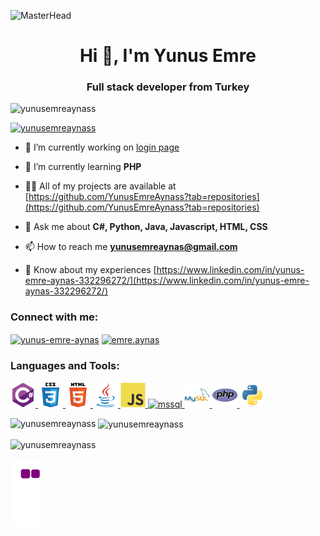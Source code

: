  ![MasterHead](https://fortune.com/img-assets/wp-content/uploads/2024/02/AI-programming-languages-GettyImages-1518874007-e1709244825422.jpg?w=1440&q=60)


<h1 align="center">Hi 👋, I'm Yunus Emre</h1>
<h3 align="center">Full stack developer from Turkey</h3>

<p align="left"> <img src="https://komarev.com/ghpvc/?username=yunusemreaynass&label=Profile%20views&color=0e75b6&style=flat" alt="yunusemreaynass" /> </p>

<p align="left"> <a href="https://github.com/ryo-ma/github-profile-trophy"><img src="https://github-profile-trophy.vercel.app/?username=yunusemreaynass" alt="yunusemreaynass" /></a> </p>

- 🔭 I’m currently working on [login page](https://github.com/YunusEmreAynass/Login_Page)

- 🌱 I’m currently learning **PHP**

- 👨‍💻 All of my projects are available at [https://github.com/YunusEmreAynass?tab=repositories](https://github.com/YunusEmreAynass?tab=repositories)

- 💬 Ask me about **C#, Python, Java, Javascript, HTML, CSS**

- 📫 How to reach me **yunusemreaynas@gmail.com**

- 📄 Know about my experiences [https://www.linkedin.com/in/yunus-emre-aynas-332296272/](https://www.linkedin.com/in/yunus-emre-aynas-332296272/)

<h3 align="left">Connect with me:</h3>
<p align="left">
<a href="https://linkedin.com/in/yunus-emre-aynas" target="blank"><img align="center" src="https://raw.githubusercontent.com/rahuldkjain/github-profile-readme-generator/master/src/images/icons/Social/linked-in-alt.svg" alt="yunus-emre-aynas" height="30" width="40" /></a>
<a href="https://instagram.com/emre.aynas" target="blank"><img align="center" src="https://raw.githubusercontent.com/rahuldkjain/github-profile-readme-generator/master/src/images/icons/Social/instagram.svg" alt="emre.aynas" height="30" width="40" /></a>
</p>

<h3 align="left">Languages and Tools:</h3>
<p align="left"> <a href="https://www.w3schools.com/cs/" target="_blank" rel="noreferrer"> <img src="https://raw.githubusercontent.com/devicons/devicon/master/icons/csharp/csharp-original.svg" alt="csharp" width="40" height="40"/> </a> <a href="https://www.w3schools.com/css/" target="_blank" rel="noreferrer"> <img src="https://raw.githubusercontent.com/devicons/devicon/master/icons/css3/css3-original-wordmark.svg" alt="css3" width="40" height="40"/> </a> <a href="https://www.w3.org/html/" target="_blank" rel="noreferrer"> <img src="https://raw.githubusercontent.com/devicons/devicon/master/icons/html5/html5-original-wordmark.svg" alt="html5" width="40" height="40"/> </a> <a href="https://www.java.com" target="_blank" rel="noreferrer"> <img src="https://raw.githubusercontent.com/devicons/devicon/master/icons/java/java-original.svg" alt="java" width="40" height="40"/> </a> <a href="https://developer.mozilla.org/en-US/docs/Web/JavaScript" target="_blank" rel="noreferrer"> <img src="https://raw.githubusercontent.com/devicons/devicon/master/icons/javascript/javascript-original.svg" alt="javascript" width="40" height="40"/> </a> <a href="https://www.microsoft.com/en-us/sql-server" target="_blank" rel="noreferrer"> <img src="https://www.svgrepo.com/show/303229/microsoft-sql-server-logo.svg" alt="mssql" width="40" height="40"/> </a> <a href="https://www.mysql.com/" target="_blank" rel="noreferrer"> <img src="https://raw.githubusercontent.com/devicons/devicon/master/icons/mysql/mysql-original-wordmark.svg" alt="mysql" width="40" height="40"/> </a> <a href="https://www.php.net" target="_blank" rel="noreferrer"> <img src="https://raw.githubusercontent.com/devicons/devicon/master/icons/php/php-original.svg" alt="php" width="40" height="40"/> </a> <a href="https://www.python.org" target="_blank" rel="noreferrer"> <img src="https://raw.githubusercontent.com/devicons/devicon/master/icons/python/python-original.svg" alt="python" width="40" height="40"/> </a> </p>

<p><img align="left" src="https://github-readme-stats.vercel.app/api/top-langs?username=yunusemreaynass&show_icons=true&locale=en&layout=compact" alt="yunusemreaynass" /></p>

<p>&nbsp;<img align="center" src="https://github-readme-stats.vercel.app/api?username=yunusemreaynass&show_icons=true&locale=en" alt="yunusemreaynass" /></p>

<p><img align="center" src="https://github-readme-streak-stats.herokuapp.com/?user=yunusemreaynass&" alt="yunusemreaynass" /></p>

![snake gif](https://github.com/YunusEmreAynass/YunusEmreAynass/blob/output/github-contribution-grid-snake.gif)




